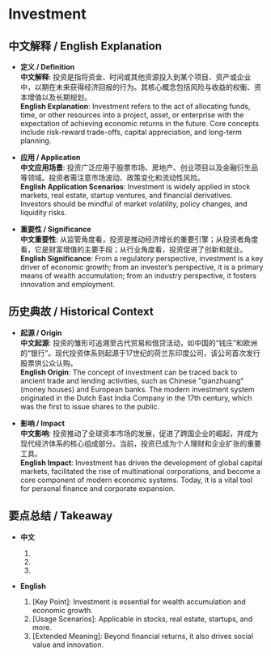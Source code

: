 # Investment

## 中文解释 / English Explanation

* **定义 / Definition**  
  **中文解释**: 投资是指将资金、时间或其他资源投入到某个项目、资产或企业中，以期在未来获得经济回报的行为。其核心概念包括风险与收益的权衡、资本增值以及长期规划。  
  **English Explanation**: Investment refers to the act of allocating funds, time, or other resources into a project, asset, or enterprise with the expectation of achieving economic returns in the future. Core concepts include risk-reward trade-offs, capital appreciation, and long-term planning.

* **应用 / Application**  
  **中文应用场景**: 投资广泛应用于股票市场、房地产、创业项目以及金融衍生品等领域。投资者需注意市场波动、政策变化和流动性风险。  
  **English Application Scenarios**: Investment is widely applied in stock markets, real estate, startup ventures, and financial derivatives. Investors should be mindful of market volatility, policy changes, and liquidity risks.

* **重要性 / Significance**  
  **中文重要性**: 从监管角度看，投资是推动经济增长的重要引擎；从投资者角度看，它是财富增值的主要手段；从行业角度看，投资促进了创新和就业。  
  **English Significance**: From a regulatory perspective, investment is a key driver of economic growth; from an investor’s perspective, it is a primary means of wealth accumulation; from an industry perspective, it fosters innovation and employment.

## 历史典故 / Historical Context

* **起源 / Origin**  
  **中文起源**: 投资的雏形可追溯至古代贸易和借贷活动，如中国的“钱庄”和欧洲的“银行”。现代投资体系则起源于17世纪的荷兰东印度公司，该公司首次发行股票供公众认购。  
  **English Origin**: The concept of investment can be traced back to ancient trade and lending activities, such as Chinese "qianzhuang" (money houses) and European banks. The modern investment system originated in the Dutch East India Company in the 17th century, which was the first to issue shares to the public.

* **影响 / Impact**  
  **中文影响**: 投资推动了全球资本市场的发展，促进了跨国企业的崛起，并成为现代经济体系的核心组成部分。当前，投资已成为个人理财和企业扩张的重要工具。  
  **English Impact**: Investment has driven the development of global capital markets, facilitated the rise of multinational corporations, and become a core component of modern economic systems. Today, it is a vital tool for personal finance and corporate expansion.

## 要点总结 / Takeaway

* **中文**  
  1. [核心价值]: 投资是实现财富增值和经济发展的关键手段。  
  2. [使用场景]: 适用于股票、房地产、创业等多种领域。  
  3. [延伸意义]: 不仅限于财务回报，还包括社会价值和创新推动力。

* **English**  
  1. [Key Point]: Investment is essential for wealth accumulation and economic growth.  
  2. [Usage Scenarios]: Applicable in stocks, real estate, startups, and more.  
  3. [Extended Meaning]: Beyond financial returns, it also drives social value and innovation.